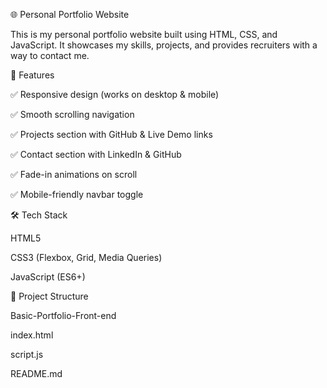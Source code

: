 🌐 Personal Portfolio Website

This is my personal portfolio website built using HTML, CSS, and JavaScript.
It showcases my skills, projects, and provides recruiters with a way to contact me.   

📌 Features

✅ Responsive design (works on desktop & mobile)

✅ Smooth scrolling navigation

✅ Projects section with GitHub & Live Demo links

✅ Contact section with LinkedIn & GitHub

✅ Fade-in animations on scroll

✅ Mobile-friendly navbar toggle

🛠️ Tech Stack

HTML5

CSS3 (Flexbox, Grid, Media Queries)

JavaScript (ES6+)

📂 Project Structure

Basic-Portfolio-Front-end  

   index.html 

   script.js

   README.md

